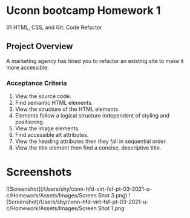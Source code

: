 # Uconn bootcamp Homework 1
01 HTML, CSS, and Git: Code Refactor

## Project Overview
A marketing agency has hired you to refactor an existing site to make it more accessible.

### Acceptance Criteria 
<ol>
    <li>View the source code. 
    </li>
    <li>Find semantic HTML elements. </li>
    <li>View the structure of the HTML elements. </li>
    <li>Elements follow a logical structure independent of styling and positioning. 
    </ul>
    <li>View the image elements. </ul>
    <li>Find accessible alt attributes. </li>
    <li>View the heading attributes then they fall in sequential order. </li>
    <li>View the title element
then find a concise, descriptive title. </li>
</li>
 </ol>

 #### <h1> Screenshots
 ![Screenshot](/Users/shy/conn-hfd-virt-fsf-pt-03-2021-u-c/Homework/Assets/Images/Screen Shot 3.png)
 ! [Screenshot]/Users/shy/conn-hfd-virt-fsf-pt-03-2021-u-c/Homework/Assets/Images/Screen Shot 1.png
 
 

